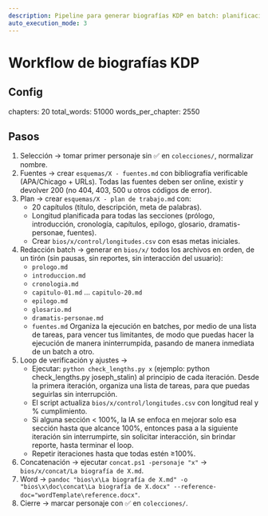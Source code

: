 ```yaml
---
description: Pipeline para generar biografías KDP en batch: planificación, redacción, concatenación y exportación a Word.
auto_execution_mode: 3
---
```


# Workflow de biografías KDP

## Config
chapters: 20
total_words: 51000
words_per_chapter: 2550

## Pasos
1. Selección → tomar primer personaje sin ✅ en `colecciones/`, normalizar nombre.
2. Fuentes → crear `esquemas/X - fuentes.md` con bibliografía verificable (APA/Chicago + URLs). Todas las fuentes deben ser online, existir y devolver 200 (no 404, 403, 500 u otros códigos de error).
3. Plan → crear `esquemas/X - plan de trabajo.md` con:
   - 20 capítulos (título, descripción, meta de palabras).  
   - Longitud planificada para todas las secciones (prólogo, introducción, cronología, capítulos, epílogo, glosario, dramatis-personae, fuentes).  
   - Crear `bios/x/control/longitudes.csv` con esas metas iniciales.
4. Redacción batch → generar en `bios/x/` todos los archivos en orden, de un tirón (sin pausas, sin reportes, sin interacción del usuario):  
   - `prologo.md`  
   - `introduccion.md`  
   - `cronologia.md`  
   - `capitulo-01.md` … `capitulo-20.md`  
   - `epilogo.md`  
   - `glosario.md`  
   - `dramatis-personae.md`  
   - `fuentes.md`
   Organiza la ejecución en batches, por medio de una lista de tareas, para vencer tus limitantes, de modo que puedas hacer la ejecución de manera ininterrumpida, pasando de manera inmediata de un batch a otro.
5. Loop de verificación y ajustes →  
   - Ejecutar: `python check_lengths.py x`  (ejemplo: python check_lengths.py joseph_stalin) al principio de cada iteración. Desde la primera iteración, organiza una lista de tareas, para que puedas seguirlas sin interrupción.
   - El script actualiza `bios/x/control/longitudes.csv` con longitud real y % cumplimiento.  
   - Si alguna sección < 100%, la IA se enfoca en mejorar solo esa sección hasta que alcance 100%, entonces pasa a la siguiente iteración sin interrumpirte, sin solicitar interacción, sin brindar reporte, hasta terminar el loop.
   - Repetir iteraciones hasta que todas estén ≥100%. 
6. Concatenación → ejecutar `concat.ps1 -personaje "x"` → `bios/x/concat/La biografía de X.md`.
7. Word → `pandoc "bios\x\La biografía de X.md" -o "bios\x\doc\concat\La biografía de X.docx" --reference-doc="wordTemplate\reference.docx"`.
8. Cierre → marcar personaje con ✅ en `colecciones/`.